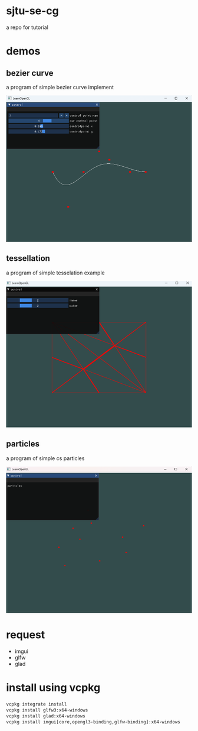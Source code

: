 # sjtu-se-cg
a repo for tutorial

# demos
## bezier curve

a program of simple bezier curve implement

![](bezier.png)
## tessellation
a program of simple tesselation example

![](tess.png)

## particles
a program of simple cs particles

![](particle.png)


# request
* imgui
* glfw
* glad

# install using vcpkg
    vcpkg integrate install
    vcpkg install glfw3:x64-windows
    vcpkg install glad:x64-windows
    vcpkg install imgui[core,opengl3-binding,glfw-binding]:x64-windows
